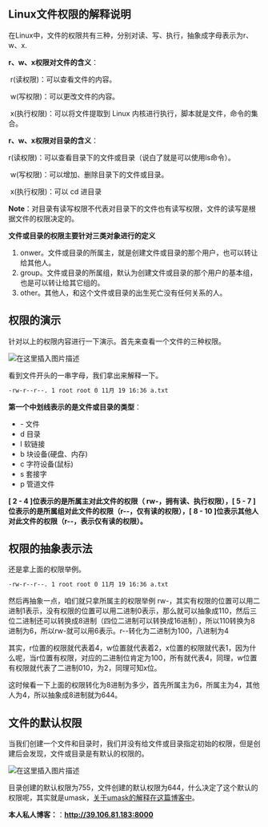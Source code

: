 ## Linux文件权限的解释说明

在Linux中，文件的权限共有三种，分别对读、写、执行，抽象成字母表示为r、w、x.

**r、w、x权限对文件的含义**：

​ r(读权限)：可以查看文件的内容。

​	w(写权限)：可以更改文件的内容。

​	x(执行权限)：可以将文件提取到 Linux 内核进行执行，脚本就是文件，命令的集合。

**r、w、x权限对目录的含义**：

​	r(读权限)：可以查看目录下的文件或目录（说白了就是可以使用ls命令）。

​	w(写权限)：可以增加、删除目录下的文件或目录。

​	x(执行权限)：可以 cd 进目录

**Note**：对目录有读写权限不代表对目录下的文件也有读写权限，文件的读写是根据文件的权限决定的。

**文件或目录的权限主要针对三类对象进行的定义**

1. onwer。文件或目录的所属主，就是创建文件或目录的那个用户，也可以转让给其他人。
2. group。文件或目录的所属组，默认为创建文件或目录的那个用户的基本组，也是可以转让给其它组的。
3. other。其他人，和这个文件或目录的出生死亡没有任何关系的人。

## 权限的演示

针对以上的权限内容进行一下演示。首先来查看一个文件的三种权限。

![在这里插入图片描述](https://img-blog.csdnimg.cn/20191120083714743.png?x-oss-process=image/watermark,type_ZmFuZ3poZW5naGVpdGk,shadow_10,text_aHR0cHM6Ly9ibG9nLmNzZG4ubmV0L3FxXzQwNjk3MTIw,size_16,color_FFFFFF,t_70)

看到文件开头的一串字母，我们拿出来解释一下。

```sh
-rw-r--r--. 1 root root 0 11月 19 16:36 a.txt
```

**第一个中划线表示的是文件或目录的类型**：

+ \- 	文件
+ d      目录
+ l       软链接
+ b      块设备(硬盘、内存)
+ c      字符设备(鼠标)
+ s      套接字
+ p      管道文件

**[ 2 - 4 ]位表示的是所属主对此文件的权限（ rw-，拥有读、执行权限），[ 5 - 7 ]位表示的是所属组对此文件的权限（r--，仅有读的权限），[ 8 - 10 ]位表示其他人对此文件的权限（r--，表示仅有读的权限）。**

## 权限的抽象表示法

还是拿上面的权限举例。

```bash
-rw-r--r--. 1 root root 0 11月 19 16:36 a.txt
```

然后再抽象一点，咱们就只拿所属主的权限举例 rw-，其实有权限的位置可以用二进制1表示，没有权限的位置可以用二进制0表示，那么就可以抽象成110，然后三位二进制还可以转换成8进制（四位二进制可以转换成16进制），所以110转换为8进制为6，所以rw-就可以用6表示。r--转化为二进制为100，八进制为4

其实，r位置的权限就代表着4，w位置就代表着2，x位置的权限就代表1，因为什么呢，当r位置有权限，对应的二进制位肯定为100，所有就代表4，同理，w位置有权限就代表了二进制010，为2，同理可知x位。

这时候看一下上面的权限转化为8进制为多少，首先所属主为6，所属主为4，其他人为4，所以抽象成8进制就为644。

## 文件的默认权限

当我们创建一个文件和目录时，我们并没有给文件或目录指定初始的权限，但是创建后会发现，文件或目录是有默认的权限的。

![在这里插入图片描述](https://img-blog.csdnimg.cn/20191120083736634.png?x-oss-process=image/watermark,type_ZmFuZ3poZW5naGVpdGk,shadow_10,text_aHR0cHM6Ly9ibG9nLmNzZG4ubmV0L3FxXzQwNjk3MTIw,size_16,color_FFFFFF,t_70)

目录创建的默认权限为755，文件创建的默认权限为644，什么决定了这个默认的权限呢，其实就是umask，[关于umask的解释在这篇博客中](http://39.106.81.183:8000/umask%e5%91%bd%e4%bb%a4/ )。

**本人私人博客：**：**<http://39.106.81.183:8000>**